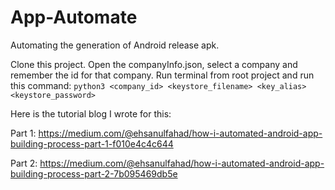 # App-Automate
Automating the generation of Android release apk.

Clone this project. Open the companyInfo.json, select a company and remember the id for that company. Run terminal from root project and run this command: ```python3 <company_id> <keystore_filename> <key_alias> <keystore_password>```


Here is the tutorial blog I wrote for this:

Part 1: https://medium.com/@ehsanulfahad/how-i-automated-android-app-building-process-part-1-f010e4c4c644

Part 2: https://medium.com/@ehsanulfahad/how-i-automated-android-app-building-process-part-2-7b095469db5e
